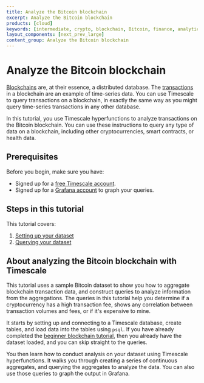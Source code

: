 ```yaml
---
title: Analyze the Bitcoin blockchain
excerpt: Analyze the Bitcoin blockchain
products: [cloud]
keywords: [intermediate, crypto, blockchain, Bitcoin, finance, analytics]
layout_components: [next_prev_large]
content_group: Analyze the Bitcoin blockchain
---
```


# Analyze the Bitcoin blockchain

[Blockchains][blockchain-def] are, at their essence, a distributed database. The
[transactions][transactions-def] in a blockchain are an example of time-series
data. You can use Timescale to query transactions on a blockchain, in exactly the
same way as you might query time-series transactions in any other database.

In this tutorial, you use Timescale hyperfunctions to analyze transactions
on the Bitcoin blockchain. You can use these instructions to query any type of data on a
blockchain, including other cryptocurrencies, smart contracts, or health data.

## Prerequisites

Before you begin, make sure you have:

*   Signed up for a [free Timescale account][cloud-install].
*   [](#)<Optional />Signed up for a [Grafana account][grafana-setup] to graph your queries.

## Steps in this tutorial

This tutorial covers:

1.  [Setting up your dataset][blockchain-dataset]
1.  [Querying your dataset][blockchain-analyze]

## About analyzing the Bitcoin blockchain with Timescale

This tutorial uses a sample Bitcoin dataset to show you how to aggregate
blockchain transaction data, and construct queries to analyze information from
the aggregations. The queries in this tutorial help you
determine if a cryptocurrency has a high transaction fee, shows any correlation
between transaction volumes and fees, or if it's expensive to mine.

It starts by setting up and connecting to a Timescale database, create tables,
and load data into the tables using `psql`. If you have already completed the
[beginner blockchain tutorial][blockchain-query], then you already have the
dataset loaded, and you can skip straight to the queries.

You then learn how to conduct analysis on your dataset using Timescale
hyperfunctions. It walks you through creating a series of continuous aggregates,
and querying the aggregates to analyze the data. You can also use those queries
to graph the output in Grafana.

[cloud-install]: /getting-started/:currentVersion:/#create-your-timescale-account
[blockchain-dataset]: /tutorials/:currentVersion:/blockchain-analyze/blockchain-dataset/
[blockchain-analyze]: /tutorials/:currentVersion:/blockchain-analyze/analyze-blockchain-query/
[blockchain-query]: /tutorials/:currentVersion:/blockchain-query/beginner-blockchain-query/
[blockchain-def]: https://www.pcmag.com/encyclopedia/term/blockchain
[transactions-def]: https://www.pcmag.com/encyclopedia/term/bitcoin-transaction
[grafana-setup]: /use-timescale/:currentVersion:/integrations/grafana/
